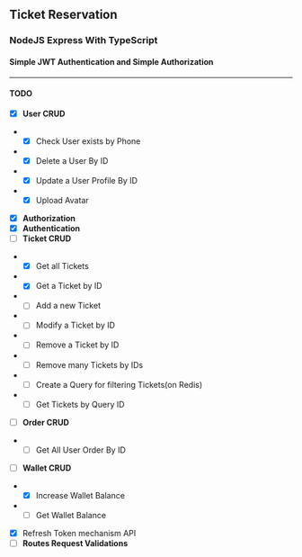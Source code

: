 ## **Ticket Reservation**

### NodeJS Express With TypeScript

#### Simple JWT Authentication and Simple Authorization

---

#### **TODO**

- [x] **User CRUD**
- - [x] Check User exists by Phone
- - [x] Delete a User By ID
- - [x] Update a User Profile By ID
- - [x] Upload Avatar
- [x] **Authorization**
- [x] **Authentication**
- [ ] **Ticket CRUD**
- - [x] Get all Tickets
- - [x] Get a Ticket by ID
- - [ ] Add a new Ticket
- - [ ] Modify a Ticket by ID
- - [ ] Remove a Ticket by ID
- - [ ] Remove many Tickets by IDs
- - [ ] Create a Query for filtering Tickets(on Redis)
- - [ ] Get Tickets by Query ID
- [ ] **Order CRUD**
- - [ ] Get All User Order By ID
- [ ] **Wallet CRUD**
- - [x] Increase Wallet Balance
- - [ ] Get Wallet Balance
- [x] Refresh Token mechanism API
- [ ] **Routes Request Validations**
